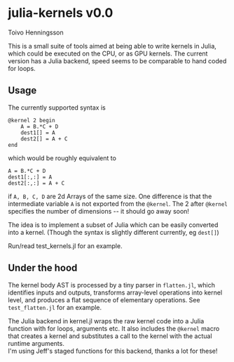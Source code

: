 julia-kernels v0.0
==================
Toivo Henningsson

This is a small suite of tools aimed at being able to write kernels in Julia, which could be executed on the CPU, or as GPU kernels. 
The current version has a Julia backend, speed seems to be comparable to hand coded for loops.

Usage
-----

The currently supported syntax is

    @kernel 2 begin
        A = B.*C + D
        dest1[] = A
        dest2[] = A + C
    end

which would be roughly equivalent to

    A = B.*C + D
    dest1[:,:] = A
    dest2[:,:] = A + C

if `A, B, C, D` are 2d Arrays of the same size. One difference is that the intermediate variable `A` is not exported from the `@kernel`.
The 2 after `@kernel` specifies the number of dimensions -- it should go away soon!

The idea is to implement a subset of Julia which can be easily converted into a kernel. (Though the syntax is slightly different currently, eg `dest[]`)

Run/read test_kernels.jl for an example.

Under the hood
--------------
The kernel body AST is processed by a tiny parser in `flatten.jl`,
which identifies inputs and outputs, transforms array-level operations into
kernel level, and produces a flat sequence of elementary operations.
See `test_flatten.jl` for an example.

The Julia backend in kernel.jl wraps the raw kernel code into a Julia function with for loops, arguments etc.
It also includes the `@kernel` macro that creates a kernel and substitutes a call to the kernel with the actual runtime arguments.   
I'm using Jeff's staged functions for this backend, thanks a lot for these!

